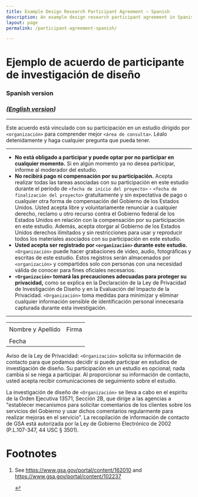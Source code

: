 ```yaml
---
title: Example Design Research Participant Agreement — Spanish
description: An example design research participant agreement in Spanish
layout: page
permalink: /participant-agreement-spanish/

---
```


# Ejemplo de acuerdo de participante de investigación de diseño
### Spanish version

### _([English version]({{site.baseurl}}/participant-agreement/))_

---

Este acuerdo está vinculado con su participación en un estudio dirigido por `<organización>` para comprender mejor `<área de consulta>`. Léalo detenidamente y haga cualquier pregunta que pueda tener.

---

- **No está obligado a participar y puede optar por no participar en cualquier momento.** Si en algún momento ya no desea participar, informe al moderador del estudio.
- **No recibirá pago ni compensación por su participación.** Acepta realizar todas las tareas asociadas con su participación en este estudio durante el período de `<fecha de inicio del proyecto>` - `<fecha de finalización del proyecto>` gratuitamente y sin expectativa de pago o cualquier otra forma de compensación del Gobierno de los Estados Unidos. Usted acepta libre y voluntariamente renunciar a cualquier derecho, reclamo u otro recurso contra el Gobierno federal de los Estados Unidos en relación con la compensación por su participación en este estudio. Además, acepta otorgar al Gobierno de los Estados Unidos derechos ilimitados y sin restricciones para usar y reproducir todos los materiales asociados con su participación en este estudio.
- **Usted acepta ser registrado por `<organización>` durante este estudio.** `<Organización>` puede hacer grabaciones de video, audio, fotográficas y escritas de este estudio. Estos registros serán almacenados por `<organización>` y compartidos solo con personas con una necesidad válida de conocer para fines oficiales necesarios.
- **`<Organización>` tomará las precauciones adecuadas para proteger su privacidad,** como se explica en la Declaración de la Ley de Privacidad de Investigación de Diseño y en la Evaluación del Impacto de la Privacidad. `<Organización>` toma medidas para minimizar y eliminar cualquier información sensible de identificación personal innecesaria capturada durante esta investigación.

---
		
<table class="signature-block">
  <tr>
    <td>
    </td>
    <td>
    </td>
  </tr>
  <tr>
    <td class="label">
      Nombre y Apellido
    </td>
    <td class="label">
      Firma
    </td>
  </tr>
  <tr>
    <td>
    </td>
    <td>
    </td>
  </tr>
  <tr>
    <td class="label">Fecha</td>
    <td>&nbsp;</td>
  </tr>
</table>

Aviso de la Ley de Privacidad: `<Organización>` solicita su información de contacto para que podamos decidir si puede participar en estudios de investigación de diseño. Su participación en un estudio es opcional; nada cambia si se niega a participar. Al proporcionar su información de contacto, usted acepta recibir comunicaciones de seguimiento sobre el estudio.  
  
La investigación de diseño de `<Organización>` se lleva a cabo en el espíritu de la Orden Ejecutiva 13571, Sección 2B, que dirige a las agencias a "establecer mecanismos para solicitar comentarios de los clientes sobre los servicios del Gobierno y usar dichos comentarios regularmente para realizar mejoras en el servicio". La recopilación de información de contacto de GSA está autorizada por la Ley de Gobierno Electrónico de 2002 (P.L.107-347, 44 USC § 3501). 



<footer>
  <h1 id="footnote-label">Footnotes</h1>
  <ol>
    <li id="footnote-pia">
      <p>See <a href="https://www.gsa.gov/portal/content/162010">https://www.gsa.gov/portal/content/162010</a> and <a href="https://www.gsa.gov/portal/content/102237">https://www.gsa.gov/portal/content/102237</a></p>
      <a href="#footnote-pia" aria-label="Back to content">↩</a>
    </li>
  </ol>
</footer>

